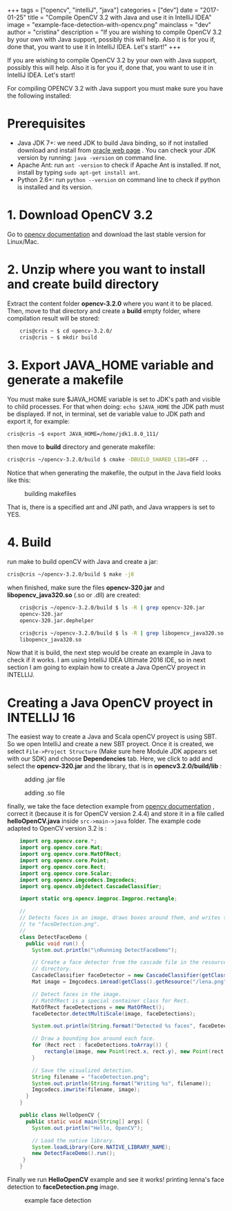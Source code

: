+++
tags = ["opencv", "intelliJ", "java"]
categories = ["dev"]
date = "2017-01-25"
title = "Compile OpenCV 3.2 with Java and use it in IntelliJ IDEA"
image = "example-face-detection-with-opencv.png"
mainclass = "dev"
author = "cristina"
description = "If you are wishing to compile OpenCV 3.2 by your own with Java support, possibly this will help. Also it is for you if, done that, you want to use it in IntelliJ IDEA. Let's start!"
+++

If you are wishing to compile OpenCV 3.2 by your own with Java support, possibly this will help. Also it is for you if, done that, you want to use it in IntelliJ IDEA. Let's start!

For compiling OPENCV 3.2 with Java support you must make sure you have the following installed:

# Prerequisites

 - Java JDK 7+: we need JDK to build Java binding, so if not  installed download and install from [oracle web page](http://www.oracle.com/technetwork/java/javase/downloads/index.html "www.oracle.com") . You can check your JDK  version by running: `java -version`  on command line.
 - Apache Ant: run `ant -version` to check if Apache Ant is installed. If not, install by typing `sudo apt-get install ant`.
 - Python 2.6+: run `python --version` on command line to check if python is installed and its version.

<!--more--><!--ad-->

# 1. Download OpenCV 3.2

 Go to [opencv documentation](http://opencv.org/ "opencv.org") and download the last stable version for Linux/Mac.

# 2. Unzip where you want to install and create build directory

Extract the content folder **opencv-3.2.0** where you want it to be placed. Then, move to that directory and create a **build** empty folder, where compilation result will be stored:

```bash
    cris@cris ~ $ cd opencv-3.2.0/
    cris@cris ~ $ mkdir build
```

# 3. Export JAVA_HOME variable and generate a makefile

You must make sure $JAVA_HOME variable is set to JDK's path and visible to child processes.  For that when doing: `echo $JAVA_HOME` the JDK path must be displayed. If not, in terminal, set de variable value to JDK path and export it, for example:

```bash
cris@cris ~$ export JAVA_HOME=/home/jdk1.8.0_111/
```

then move to **build** directory and generate makefile:

```bash
cris@cris ~/opencv-3.2.0/build $ cmake -DBUILD_SHARED_LIBS=OFF ..
```

Notice that when generating the makefile, the output in the Java field looks like this:
<figure>
<amp-img on="tap:lightbox1" role="button" tabindex="0" layout="responsive" src="/img/output-build-makefiles-opencv-java.png" title="" alt="" width="201px" height="190px"></amp-img>
<figcaption>building makefiles</figcaption>
</figure>

That is, there is a specified ant and JNI path, and Java wrappers is set to YES.

# 4. Build

run make to build openCV with Java and create a jar:

```bash
cris@cris ~/opencv-3.2.0/build $ make -j8
```

when finished, make sure the files **opencv-320.jar** and **libopencv_java320.so** (.so or .dll) are created:

```bash
    cris@cris ~/opencv-3.2.0/build $ ls -R | grep opencv-320.jar
    opencv-320.jar
    opencv-320.jar.dephelper

    cris@cris ~/opencv-3.2.0/build $ ls -R | grep libopencv_java320.so
    libopencv_java320.so
```

Now that it is build, the next step would be create an example in Java to check if it works. I am using IntelliJ IDEA Ultimate 2016 IDE, so in next section I am going to explain how to create a Java OpenCV proyect in INTELLIJ.

# Creating a Java OpenCV proyect in INTELLIJ 16

 The easiest way to create a Java and Scala openCV proyect is using SBT.
  So we open IntelliJ and create a new SBT proyect. Once it is created, we select `File->Project Structure`  (Make sure here Module JDK appears set with our SDK)
 and choose **Dependencies** tab. Here, we click to add and select the **opencv-320.jar** and  the library, that is in **opencv3.2.0/build/lib** :

<figure>
<amp-img on="tap:lightbox1" role="button" tabindex="0" layout="responsive" src="/img/adding-Opencv-jar-to-IntelliJ-project.png" title="" alt="" width="201px" height="190px"></amp-img>
<figcaption>adding .jar file</figcaption>
</figure>

<figure>
<amp-img on="tap:lightbox1" role="button" tabindex="0" layout="responsive" src="/img/adding-libpath-to-intelliJ-project.png" title="" alt="" width="201px" height="190px"></amp-img>
<figcaption>adding .so file</figcaption>
</figure>


finally, we take the face detection example from [opencv documentation](http://docs.opencv.org/2.4.4-beta/doc/tutorials/introduction/desktop_java/java_dev_intro.html "docs.opencv.org") , correct it (because it is for OpenCV version 2.4.4)  and store it in a file called **helloOpenCV.java** inside `src->main->java` folder.  The example code adapted to OpenCV version 3.2 is :

```java
    import org.opencv.core.*;
    import org.opencv.core.Mat;
    import org.opencv.core.MatOfRect;
    import org.opencv.core.Point;
    import org.opencv.core.Rect;
    import org.opencv.core.Scalar;
    import org.opencv.imgcodecs.Imgcodecs;
    import org.opencv.objdetect.CascadeClassifier;

    import static org.opencv.imgproc.Imgproc.rectangle;

    //
    // Detects faces in an image, draws boxes around them, and writes the results
    // to "faceDetection.png".
    //
    class DetectFaceDemo {
      public void run() {
        System.out.println("\nRunning DetectFaceDemo");

        // Create a face detector from the cascade file in the resources
        // directory.
        CascadeClassifier faceDetector = new CascadeClassifier(getClass().getResource("/lbpcascade_frontalface.xml").getPath());
        Mat image = Imgcodecs.imread(getClass().getResource("/lena.png").getPath());

        // Detect faces in the image.
        // MatOfRect is a special container class for Rect.
        MatOfRect faceDetections = new MatOfRect();
        faceDetector.detectMultiScale(image, faceDetections);

        System.out.println(String.format("Detected %s faces", faceDetections.toArray().length));

        // Draw a bounding box around each face.
        for (Rect rect : faceDetections.toArray()) {
            rectangle(image, new Point(rect.x, rect.y), new Point(rect.x + rect.width, rect.y + rect.height), new Scalar(0, 255, 0));
        }

        // Save the visualized detection.
        String filename = "faceDetection.png";
        System.out.println(String.format("Writing %s", filename));
        Imgcodecs.imwrite(filename, image);
      }
    }

    public class HelloOpenCV {
      public static void main(String[] args) {
        System.out.println("Hello, OpenCV");

        // Load the native library.
        System.loadLibrary(Core.NATIVE_LIBRARY_NAME);
        new DetectFaceDemo().run();
     }
    }
```

Finally we run **HelloOpenCV** example and see it works! printing lenna's face detection to **faceDetection.png** image.

<figure>
<amp-img on="tap:lightbox1" role="button" tabindex="0" layout="responsive" src="/img/example-face-detection-with-opencv.png" title="" alt="" width="201px" height="190px"></amp-img>
<figcaption>example face detection</figcaption>
</figure>
